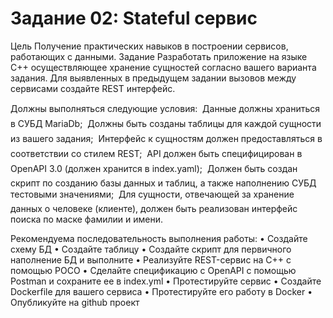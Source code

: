 # Задание 02: Stateful сервис 
 
Цель 
Получение практических навыков в построении сервисов, работающих с данными. 
Задание 
Разработать приложение на языке C++ осуществляющее хранение сущностей согласно вашего варианта задания. Для выявленных в предыдущем задании вызовов между сервисами создайте REST интерфейс.  
 
Должны выполняться следующие условия: 
	Данные должны храниться в СУБД MariaDb; 
	Должны быть созданы таблицы для каждой сущности из вашего задания; 
	Интерфейс к сущностям должен предоставляться в соответствии со стилем REST; 
	API должен быть специфицирован в OpenAPI 3.0 (должен хранится в index.yaml); 
	Должен быть создан скрипт по созданию базы данных и таблиц, а также наполнению СУБД тестовыми значениями; 
	Для сущности, отвечающей за хранение данных о человеке (клиенте), должен быть реализован интерфейс поиска по маске фамилии и имени. 
 
Рекомендуема последовательность выполнения работы: 
•	Создайте схему БД 
•	Создайте таблицу 
•	Создайте скрипт для первичного наполнение БД и выполните 
•	Реализуйте REST-сервис на C++ с помощью POCO 
•	Сделайте спецификацию с OpenAPI с помощью Postman и сохраните ее в index.yml 
•	Протестируйте сервис 
•	Создайте Dockerfile для вашего сервиса 
•	Протестируйте его работу в Docker 
•	Опубликуйте на github проект 
